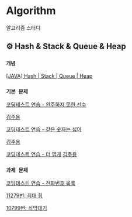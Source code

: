# Algorithm
알고리즘 스터디 

## ⚙️ Hash & Stack & Queue & Heap

### `개념`

[[JAVA] Hash | Stack | Queue | Heap](https://www.notion.so/JAVA-Hash-Stack-Queue-Heap-3397afceff3942418f5f2b2bba5e9a49)

### `기본 문제`

[코딩테스트 연습 - 완주하지 못한 선수](https://school.programmers.co.kr/learn/courses/30/lessons/42576)

[김주용](https://github.com/Algorithm-Study-Java-SSAFY/Algorithm/blob/main/%EA%B9%80%EC%A3%BC%EC%9A%A9/%ED%95%B4%EC%8B%9C/%EC%99%84%EC%A3%BC%ED%95%98%EC%A7%80%EB%AA%BB%ED%95%9C%EC%84%A0%EC%88%98.java)

[코딩테스트 연습 - 같은 숫자는 싫어](https://school.programmers.co.kr/learn/courses/30/lessons/12906)

[김주용](https://github.com/Algorithm-Study-Java-SSAFY/Algorithm/blob/main/%EA%B9%80%EC%A3%BC%EC%9A%A9/%EC%8A%A4%ED%83%9D/%EA%B0%99%EC%9D%80%EC%88%AB%EC%9E%90%EB%8A%94%EC%8B%AB%EC%96%B4.java)

[코딩테스트 연습 - 더 맵게](https://school.programmers.co.kr/learn/courses/30/lessons/42626)
[김주용](https://github.com/Algorithm-Study-Java-SSAFY/Algorithm/blob/main/%EA%B9%80%EC%A3%BC%EC%9A%A9/%ED%9E%99/%EB%8D%94%EB%A7%B5%EA%B2%8C.java)

### `과제 문제`

[코딩테스트 연습 - 전화번호 목록](https://school.programmers.co.kr/learn/courses/30/lessons/42577)

[11279번: 최대 힙](https://www.acmicpc.net/problem/11279)

[10799번: 쇠막대기](https://www.acmicpc.net/problem/10799)

